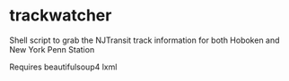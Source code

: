 # trackwatcher
Shell script to grab the NJTransit track information for both Hoboken and New York Penn Station

Requires beautifulsoup4 lxml
